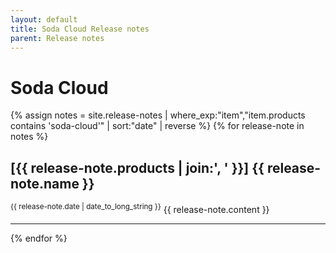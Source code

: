 ```yaml
---
layout: default
title: Soda Cloud Release notes
parent: Release notes
---
```


# Soda Cloud
{% assign notes = site.release-notes | where_exp:"item","item.products contains 'soda-cloud'" | sort:"date" | reverse %}
{% for release-note in notes %}
  <h2>[{{ release-note.products | join:', ' }}] {{ release-note.name }}</h2>
  <sup>{{ release-note.date | date_to_long_string }}</sup>
  {{ release-note.content }}
  <hr/>
{% endfor %}